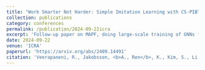 ```yaml
---
title: "Work Smarter Not Harder: Simple Imitation Learning with CS-PIBT Outperforms Large Scale Imitation Learning for MAPF"
collection: publications
category: conferences
permalink: /publication/2024-09-22icra
excerpt: 'Follow-up paper on MAPF, doing large-scale training of GNNs for MAPF for improved scalability'
date: 2024-09-22
venue: 'ICRA'
paperurl: 'https://arxiv.org/abs/2409.14491'
citation: 'Veerapaneni, R., Jakobsson, <b>A., Ren</b>, K., Kim, S., Li, J., & Likhachev, M. (2024). Work Smarter Not Harder: Simple Imitation Learning with CS-PIBT Outperforms Large Scale Imitation Learning for MAPF. arXiv preprint arXiv:2409.14491.'
---
```

